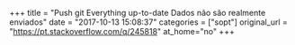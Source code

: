 +++
title = "Push git Everything up-to-date  Dados não são realmente enviados"
date = "2017-10-13 15:08:37"
categories = ["sopt"]
original_url = "https://pt.stackoverflow.com/q/245818"
at_home="no"
+++

